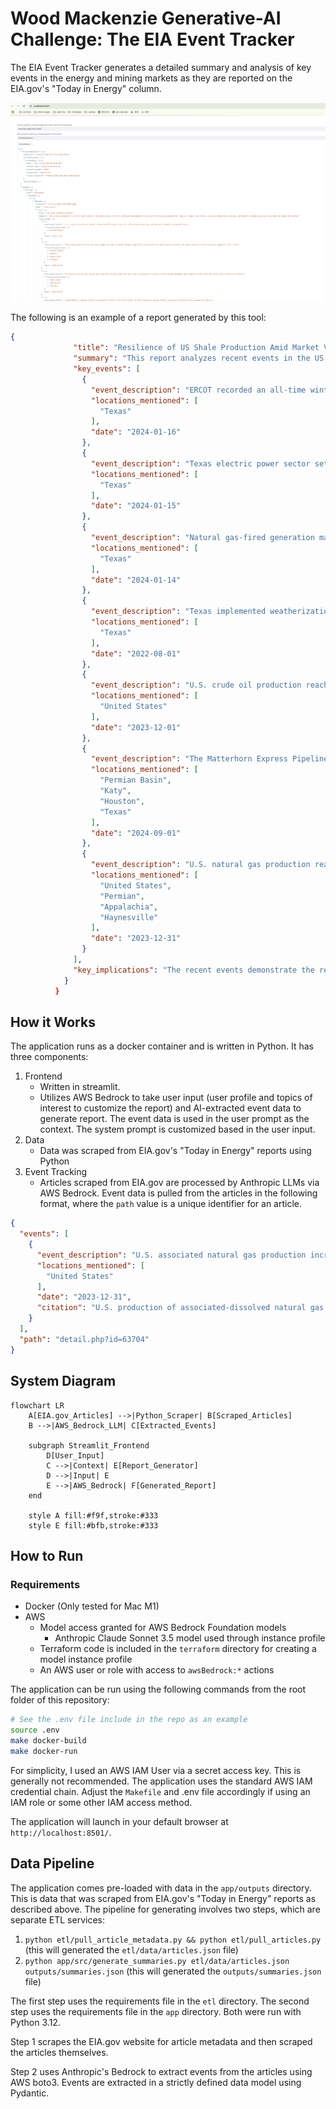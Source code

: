 
# Wood Mackenzie Generative-AI Challenge: The EIA Event Tracker

The EIA Event Tracker generates a detailed summary and analysis of key events in the energy and mining markets as they are reported on the EIA.gov's "Today in Energy" column.

![EIA Event Tracker](./assets/ui.png)

The following is an example of a report generated by this tool:

```json
{
              "title": "Resilience of US Shale Production Amid Market Volatility",
              "summary": "This report analyzes recent events in the US shale production sector and their potential implications. Despite market uncertainties, the US shale industry has demonstrated resilience and adaptability, maintaining high production levels and navigating supply chain challenges. Key highlights include record-breaking natural gas and crude oil output, ongoing midstream infrastructure expansions, and continued operational efficiencies. While some regions experienced temporary disruptions, the overall outlook for US shale production remains positive as the industry leverages technology and innovative practices to meet energy demands.",
              "key_events": [
                {
                  "event_description": "ERCOT recorded an all-time winter high for natural gas-fired electricity generation during a cold snap, reaching 49.4 gigawatts.",
                  "locations_mentioned": [
                    "Texas"
                  ],
                  "date": "2024-01-16"
                },
                {
                  "event_description": "Texas electric power sector set a record for daily natural gas consumption at 8.6 billion cubic feet per day.",
                  "locations_mentioned": [
                    "Texas"
                  ],
                  "date": "2024-01-15"
                },
                {
                  "event_description": "Natural gas-fired generation made up 56% of all generation in ERCOT during a three-day cold snap, compared to the January average of 46%.",
                  "locations_mentioned": [
                    "Texas"
                  ],
                  "date": "2024-01-14"
                },
                {
                  "event_description": "Texas implemented weatherization standards requiring critical natural gas infrastructure to be protected against weather emergencies.",
                  "locations_mentioned": [
                    "Texas"
                  ],
                  "date": "2022-08-01"
                },
                {
                  "event_description": "U.S. crude oil production reached a monthly record of over 13.3 million barrels per day, setting both a domestic and global record.",
                  "locations_mentioned": [
                    "United States"
                  ],
                  "date": "2023-12-01"
                },
                {
                  "event_description": "The Matterhorn Express Pipeline, with 2.5 Bcf/d capacity, is expected to begin service to transport natural gas from Permian Basin to Katy near Houston.",
                  "locations_mentioned": [
                    "Permian Basin",
                    "Katy",
                    "Houston",
                    "Texas"
                  ],
                  "date": "2024-09-01"
                },
                {
                  "event_description": "U.S. natural gas production reached a record high of 125.0 billion cubic feet per day, with the Permian, Appalachia, and Haynesville regions accounting for 59% of total production.",
                  "locations_mentioned": [
                    "United States",
                    "Permian",
                    "Appalachia",
                    "Haynesville"
                  ],
                  "date": "2023-12-31"
                }
              ],
              "key_implications": "The recent events demonstrate the resilience and adaptability of the US shale production industry. Despite market volatility and supply chain challenges, the industry has maintained high production levels, leveraging technology and infrastructure expansions to meet growing energy demands.\n\nKey implications for US shale production include:\n\n- Continued record-breaking natural gas and crude oil output, driven by operational efficiencies and midstream capacity additions\n- Strengthened energy security as the US solidifies its position as a leading global producer and exporter of oil and natural gas\n- Increased reliance on natural gas for power generation, particularly in Texas, underscoring the importance of infrastructure weatherization and resilience\n- Ongoing investments in pipeline infrastructure to transport shale gas and oil to domestic and international markets\n- Potential for further production growth as new pipeline and export projects come online in the Permian, Appalachia, and other key shale basins\n\nOverall, the US shale production industry has demonstrated its ability to adapt and thrive in a dynamic market environment, positioning the country as a global energy powerhouse and ensuring the continued availability of affordable, reliable energy."
            }
          }
```

## How it Works
The application runs as a docker container and is written in Python. It has three components:
1. Frontend
	- Written in streamlit.
	- Utilizes AWS Bedrock to take user input (user profile and topics of interest to customize the report) and AI-extracted event data to generate report. The event data is used in the user prompt as the context. The system prompt is customized based in the user input.
2. Data
	- Data was scraped from EIA.gov's "Today in Energy" reports using Python
3. Event Tracking
	- Articles scraped from EIA.gov are processed by Anthropic LLMs via AWS Bedrock. Event data is pulled from the articles in the following format, where the `path` value is a unique identifier for an article.

```json
{
  "events": [
    {
      "event_description": "U.S. associated natural gas production increased by 7.9% to average 17.1 billion cubic feet per day in 2023 compared to 2022.",
      "locations_mentioned": [
        "United States"
      ],
      "date": "2023-12-31",
      "citation": "U.S. production of associated-dissolved natural gas, or associated natural gas, increased 7.9% in 2023 compared with 2022, averaging 17.1 billion cubic feet per day (Bcf/d) last year, according to data from Enverus Drillinginfo."
    }
  ],
  "path": "detail.php?id=63704"
}
```
## System Diagram
```mermaid
flowchart LR
    A[EIA.gov_Articles] -->|Python_Scraper| B[Scraped_Articles]
    B -->|AWS_Bedrock_LLM| C[Extracted_Events]
    
    subgraph Streamlit_Frontend
        D[User_Input]
        C -->|Context| E[Report_Generator]
        D -->|Input| E
        E -->|AWS_Bedrock| F[Generated_Report]
    end

    style A fill:#f9f,stroke:#333
    style E fill:#bfb,stroke:#333
```

## How to Run
### Requirements
- Docker (Only tested for Mac M1)
- AWS
    - Model access granted for AWS Bedrock Foundation models
        - Anthropic Claude Sonnet 3.5 model used through instance profile
    - Terraform code is included in the `terraform` directory for creating a model instance profile
    - An AWS user or role with access to `awsBedrock:*` actions

The application can be run using the following commands from the root folder of this repository:
```sh
# See the .env file include in the repo as an example
source .env
make docker-build
make docker-run
```
For simplicity, I used an AWS IAM User via a secret access key. This is generally not recommended. The application uses the standard AWS IAM credential chain. Adjust the `Makefile` and .env file accordingly if using an IAM role or some other IAM access method.

The application will launch in your default browser at `http://localhost:8501/`.

## Data Pipeline

The application comes pre-loaded with data in the `app/outputs` directory. This is data that was scraped from EIA.gov's "Today in Energy" reports as described above. The pipeline for generating involves two steps, which are separate ETL services:

1. `python etl/pull_article_metadata.py && python etl/pull_articles.py` (this will generated the `etl/data/articles.json` file)
2. `python app/src/generate_summaries.py etl/data/articles.json outputs/summaries.json` (this will generated the `outputs/summaries.json` file)

The first step uses the requirements file in the `etl` directory. The second step uses the requirements file in the `app` directory.
Both were run with Python 3.12.

Step 1 scrapes the EIA.gov website for article metadata and then scraped the articles themselves.

Step 2 uses Anthropic's Bedrock to extract events from the articles using AWS boto3. Events are extracted in a strictly defined data model using Pydantic.

